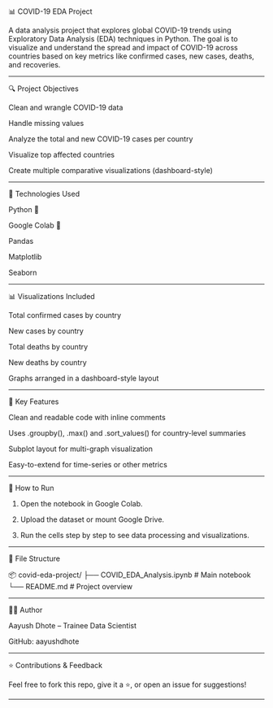 📊 COVID-19 EDA Project

A data analysis project that explores global COVID-19 trends using Exploratory Data Analysis (EDA) techniques in Python. The goal is to visualize and understand the spread and impact of COVID-19 across countries based on key metrics like confirmed cases, new cases, deaths, and recoveries.


---

🔍 Project Objectives

Clean and wrangle COVID-19 data

Handle missing values

Analyze the total and new COVID-19 cases per country

Visualize top affected countries

Create multiple comparative visualizations (dashboard-style)



---

🧪 Technologies Used

Python 🐍

Google Colab 📓

Pandas

Matplotlib

Seaborn



---

📊 Visualizations Included

Total confirmed cases by country

New cases by country

Total deaths by country

New deaths by country

Graphs arranged in a dashboard-style layout


---

📌 Key Features

Clean and readable code with inline comments

Uses .groupby(), .max() and .sort_values() for country-level summaries

Subplot layout for multi-graph visualization

Easy-to-extend for time-series or other metrics



---

🚀 How to Run

1. Open the notebook in Google Colab.


2. Upload the dataset or mount Google Drive.


3. Run the cells step by step to see data processing and visualizations.




---

📎 File Structure

📦 covid-eda-project/
├── COVID_EDA_Analysis.ipynb      # Main notebook
└── README.md                     # Project overview


---

👨‍💻 Author

Aayush Dhote – Trainee Data Scientist

GitHub: aayushdhote



---

⭐️ Contributions & Feedback

Feel free to fork this repo, give it a ⭐, or open an issue for suggestions!


---
